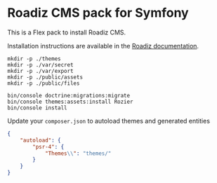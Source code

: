 # Roadiz CMS pack for Symfony

This is a Flex pack to install Roadiz CMS.

Installation instructions are available in the [Roadiz documentation](https://docs.roadiz.io/en/v2.0.0/).

```shell
mkdir -p ./themes
mkdir -p ./var/secret
mkdir -p ./var/export
mkdir -p ./public/assets
mkdir -p ./public/files

bin/console doctrine:migrations:migrate
bin/console themes:assets:install Rozier
bin/console install
```

Update your `composer.json` to autoload themes and generated entities

```json
{
    "autoload": {
        "psr-4": {
            "Themes\\": "themes/"
        }
    }
}
```
